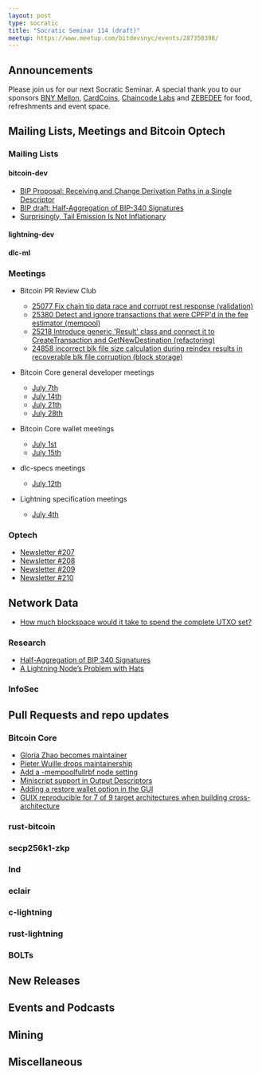 ```yaml
---
layout: post
type: socratic
title: "Socratic Seminar 114 (draft)"
meetup: https://www.meetup.com/bitdevsnyc/events/287350398/
---
```


## Announcements
Please join us for our next Socratic Seminar. A special thank you to our
sponsors [BNY Mellon](https://www.bnymellon.com/), [CardCoins](https://cardcoins.co), [Chaincode
Labs](https://chaincode.com) and [ZEBEDEE](https://zebedee.io) for food,
refreshments and event space.

## Mailing Lists, Meetings and Bitcoin Optech

### Mailing Lists

#### bitcoin-dev

- [BIP Proposal: Receiving and Change Derivation Paths in a Single Descriptor](https://lists.linuxfoundation.org/pipermail/bitcoin-dev/2022-July/020791.html)
- [BIP draft: Half-Aggregation of BIP-340 Signatures](https://lists.linuxfoundation.org/pipermail/bitcoin-dev/2022-July/020662.html)
- [Surprisingly, Tail Emission Is Not Inflationary](https://lists.linuxfoundation.org/pipermail/bitcoin-dev/2022-July/020665.html)

#### lightning-dev

#### dlc-ml

### Meetings

- Bitcoin PR Review Club
    - [25077 Fix chain tip data race and corrupt rest response (validation)](https://bitcoincore.reviews/25077)
    - [25380 Detect and ignore transactions that were CPFP'd in the fee estimator (mempool)](https://bitcoincore.reviews/25380)
    - [25218 Introduce generic 'Result' class and connect it to CreateTransaction and GetNewDestination (refactoring)](https://bitcoincore.reviews/25218)
    - [24858 incorrect blk file size calculation during reindex results in recoverable blk file corruption (block storage)](https://bitcoincore.reviews/24858)

- Bitcoin Core general developer meetings
    - [July 7th](https://www.erisian.com.au/bitcoin-core-dev/log-2022-07-07.html#l-390)
    - [July 14th](https://www.erisian.com.au/bitcoin-core-dev/log-2022-07-14.html#l-247)
    - [July 21th](https://www.erisian.com.au/bitcoin-core-dev/log-2022-07-21.html#l-181)
    - [July 28th](https://www.erisian.com.au/bitcoin-core-dev/log-2022-07-28.html#l-276)
- Bitcoin Core wallet meetings
    - [July 1st](https://www.erisian.com.au/bitcoin-core-dev/log-2022-07-01.html#l-332)
    - [July 15th](https://www.erisian.com.au/bitcoin-core-dev/log-2022-07-01.html#l-259)
- dlc-specs meetings
    - [July 12th](https://github.com/discreetlogcontracts/dlcspecs/pull/198)
- Lightning specification meetings
    - [July 4th](https://github.com/lightning/bolts/issues/1007)

### Optech

- [Newsletter #207](https://bitcoinops.org/en/newsletters/2022/07/06/)
- [Newsletter #208](https://bitcoinops.org/en/newsletters/2022/07/13/)
- [Newsletter #209](https://bitcoinops.org/en/newsletters/2022/07/20/)
- [Newsletter #210](https://bitcoinops.org/en/newsletters/2022/07/27/)

## Network Data

- [How much blockspace would it take to spend the complete UTXO set?](https://bitcoin.stackexchange.com/q/114043)

### Research

- [Half-Aggregation of BIP 340 Signatures](https://blog.blockstream.com/half-aggregation-of-bip-340-signatures/)
- [A Lightning Node’s Problem with Hats](https://sphinx.chat/2022/06/27/a-lightning-nodes-problem-with-hats/)

### InfoSec

## Pull Requests and repo updates

### Bitcoin Core

- [Gloria Zhao becomes maintainer](https://github.com/bitcoin/bitcoin/pull/25524)
- [Pieter Wuille drops maintainership](https://github.com/bitcoin/bitcoin/pull/25568)
- [Add a -mempoolfullrbf node setting](https://github.com/bitcoin/bitcoin/pull/25353)
- [Miniscript support in Output Descriptors](https://github.com/bitcoin/bitcoin/pull/24148)
- [Adding a restore wallet option in the GUI](https://github.com/bitcoin-core/gui/pull/471)
- [GUIX reproducible for 7 of 9 target architectures when building cross-architecture](https://github.com/bitcoin/bitcoin/issues/21194#issuecomment-1189536659)

### rust-bitcoin

### secp256k1-zkp


### lnd

### eclair

### c-lightning

### rust-lightning

### BOLTs

## New Releases

## Events and Podcasts

## Mining

## Miscellaneous
